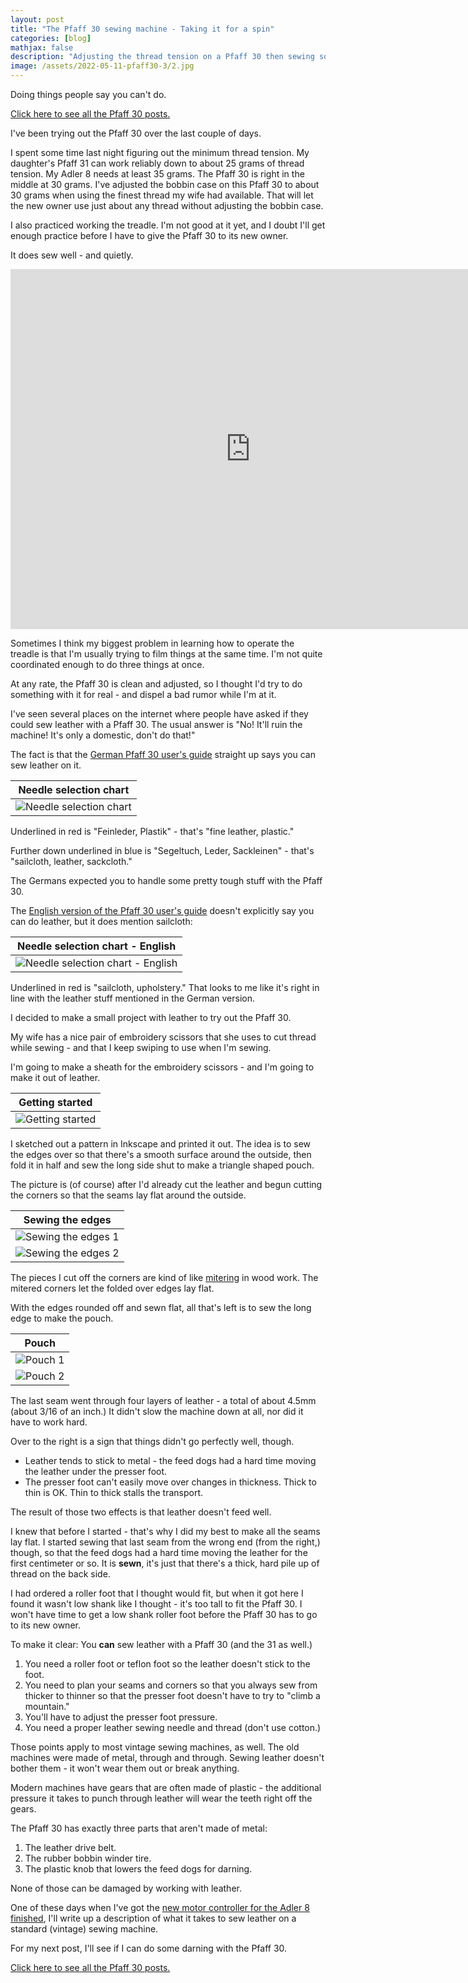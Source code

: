 ```yaml
---
layout: post
title: "The Pfaff 30 sewing machine - Taking it for a spin"
categories: [blog]
mathjax: false
description: "Adjusting the thread tension on a Pfaff 30 then sewing some leather."
image: /assets/2022-05-11-pfaff30-3/2.jpg
---
```

Doing things people say you can't do.

[Click here to see all the Pfaff 30 posts.](pfaff30-toc) 
 
I've been trying out the Pfaff 30 over the last couple of days.
 
I spent some time last night figuring out the minimum thread tension.  My daughter's Pfaff 31 can work reliably down to about 25 grams of thread tension.  My Adler 8 needs at least 35 grams.  The Pfaff 30 is right in the middle at 30 grams.  I've adjusted the bobbin case on this Pfaff 30 to about 30 grams when using the finest thread my wife had available.  That will let the new owner use just about any thread without adjusting the bobbin case.
 
I also practiced working the treadle.  I'm not good at it yet, and I doubt I'll get enough practice before I have to give the Pfaff 30 to its new owner.
 
It does sew well - and quietly.
 
 <iframe src="https://player.vimeo.com/video/708808041?h=1d2a1b725c&amp;title=0&amp;byline=0&amp;portrait=0&amp;speed=0&amp;badge=0&amp;autopause=0&amp;player_id=0&amp;app_id=58479" width="768" height="576" frameborder="0" allow="autoplay; fullscreen; picture-in-picture" allowfullscreen title="Pfaff-30 stitching test"></iframe>
 
Sometimes I think my biggest problem in learning how to operate the treadle is that I'm usually trying to film things at the same time.  I'm not quite coordinated enough to do three things at once.
 
At any rate, the Pfaff 30 is clean and adjusted, so I thought I'd try to do something with it for real - and dispel a bad rumor while I'm at it.
 
I've seen several places on the internet where people have asked if they could sew leather with a Pfaff 30.  The usual answer is "No! It'll ruin the machine! It's only a domestic, don't do that!"
 
The fact is that the [German Pfaff 30 user's guide](/assets/2022-05-11-pfaff30-3/pfaff_30-manual-DE-A4.pdf) straight up says you can sew leather on it.
 
|Needle selection chart|
|----------------------|
|![Needle selection chart](/assets/2022-05-11-pfaff30-3/0.png)|
 
Underlined in red is "Feinleder, Plastik" - that's "fine leather, plastic."
 
Further down underlined in blue is "Segeltuch, Leder, Sackleinen" - that's "sailcloth, leather, sackcloth."
 
The Germans expected you to handle some pretty tough stuff with the Pfaff 30.
 
The [English version of the Pfaff 30 user's guide](/assets/2022-05-11-pfaff30-3/pfaff_30-manual-EN.pdf) doesn't explicitly say you can do leather, but it does mention sailcloth:
 
|Needle selection chart - English|
|--------------------------------|
|![Needle selection chart - English](/assets/2022-05-11-pfaff30-3/0a.png)|
 
Underlined in red is "sailcloth, upholstery."  That looks to me like it's right in line with the leather stuff mentioned in the German version.
 
I decided to make a small project with leather to try out the Pfaff 30.
 
My wife has a nice pair of embroidery scissors that she uses to cut thread while sewing - and that I keep swiping to use when I'm sewing. 
 
I'm going to make a sheath for the embroidery scissors - and I'm going to make it out of leather.
 
|Getting started|
|---------------|
|![Getting started](/assets/2022-05-11-pfaff30-3/1.jpg)|
 
I sketched out a pattern in Inkscape and printed it out.  The idea is to sew the edges over so that there's a smooth surface around the outside, then fold it in half and sew the long side shut to make a triangle shaped pouch.
 
The picture is (of course) after I'd already cut the leather and begun cutting the corners so that the seams lay flat around the outside.
 
|Sewing the edges|
|----------------|
|![Sewing the edges 1](/assets/2022-05-11-pfaff30-3/2.jpg)|
|![Sewing the edges 2](/assets/2022-05-11-pfaff30-3/3.jpg)|

The pieces I cut off the corners are kind of like [mitering](https://en.wikipedia.org/wiki/Miter_joint) in wood work.  The mitered corners let the folded over edges lay flat.

With the edges rounded off and sewn flat, all that's left is to sew the long edge to make the pouch.

|Pouch|
|-----|
|![Pouch 1](/assets/2022-05-11-pfaff30-3/4.jpg)|
|![Pouch 2](/assets/2022-05-11-pfaff30-3/5.jpg)|

The last seam went through four layers of leather - a total of about 4.5mm (about 3/16 of an inch.)  It didn't slow the machine down at all, nor did it have to work hard.

Over to the right is a sign that things didn't go perfectly well, though.

- Leather tends to stick to metal - the feed dogs had a hard time moving the leather under the presser foot.
- The presser foot can't easily move over changes in thickness.  Thick to thin is OK.  Thin to thick stalls the transport.

The result of those two effects is that leather doesn't feed well.

I knew that before I started - that's why I did my best to make all the seams lay flat.  I started sewing that last seam from the wrong end (from the right,) though, so that the feed dogs had a hard time moving the leather for the first centimeter or so.  It is **sewn**, it's just that there's a thick, hard pile up of thread on the back side. 

I had ordered a roller foot that I thought would fit, but when it got here I found it wasn't low shank like I thought - it's too tall to fit the Pfaff 30.  I won't have time to get a low shank roller foot before the Pfaff 30 has to go to its new owner.

To make it clear: You **can** sew leather with a Pfaff 30 (and the 31 as well.)

1. You need a roller foot or teflon foot so the leather doesn't stick to the foot.
2. You need to plan your seams and corners so that you always sew from thicker to thinner so that the presser foot doesn't have to try to "climb a mountain."
3. You'll have to adjust the presser foot pressure.
4. You need a proper leather sewing needle and thread (don't use cotton.) 

Those points apply to most vintage sewing machines, as well.  The old machines were made of metal, through and through.  Sewing leather doesn't bother them - it won't wear them out or break anything.

Modern machines have gears that are often made of plastic - the additional pressure it takes to punch through leather will wear the teeth right off the gears.

The Pfaff 30 has exactly three parts that aren't made of metal:
1. The leather drive belt.
2. The rubber bobbin winder tire.
3. The plastic knob that lowers the feed dogs for darning.

None of those can be damaged by working with leather.

One of these days when I've got the [new motor controller for the Adler 8 finished](motorcontrol-toc), I'll write up a description of what it takes to sew leather on a standard (vintage) sewing machine.

For my next post, I'll see if I can do some darning with the Pfaff 30.
 
 [Click here to see all the Pfaff 30 posts.](pfaff30-toc) 
